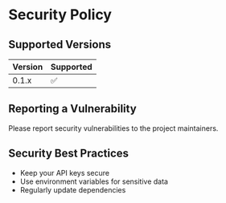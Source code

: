 # Security Policy

## Supported Versions

| Version | Supported          |
| ------- | ------------------ |
| 0.1.x   | :white_check_mark: |

## Reporting a Vulnerability

Please report security vulnerabilities to the project maintainers.

## Security Best Practices

- Keep your API keys secure
- Use environment variables for sensitive data
- Regularly update dependencies
